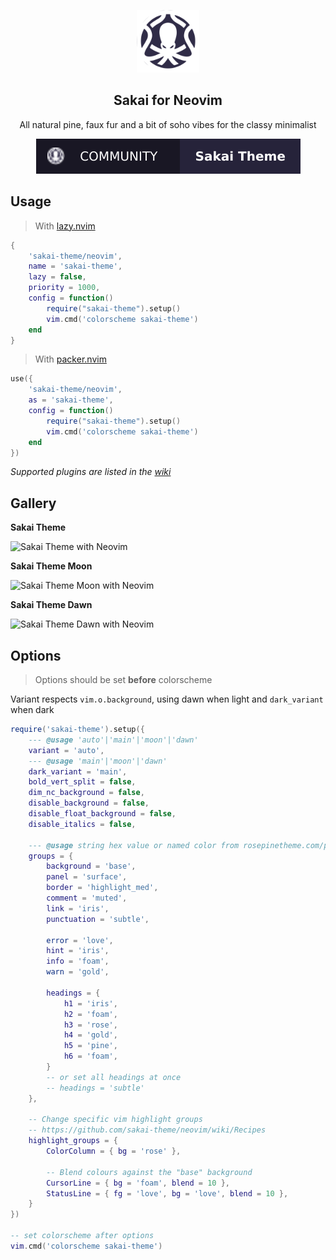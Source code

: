 <p align="center">
    <img src="https://raw.githubusercontent.com/Sakai-Theme/.github/main/profile/icon.png" width="100" />
    <h2 align="center">Sakai for Neovim</h2>
</p>

<p align="center">All natural pine, faux fur and a bit of soho vibes for the classy minimalist</p>

<p align="center">
    <a href="https://github.com/sakai-theme">
        <img src="https://raw.githubusercontent.com/Sakai-Theme/hyper/main/assets/emphasis.svg" />
    </a>
</p>

## Usage

> With [lazy.nvim](https://github.com/folke/lazy.nvim)

```lua
{
    'sakai-theme/neovim',
    name = 'sakai-theme',
    lazy = false,
    priority = 1000,
    config = function()
        require("sakai-theme").setup()
        vim.cmd('colorscheme sakai-theme')
    end
}
```

> With [packer.nvim](https://github.com/wbthomason/packer.nvim)

```lua
use({
    'sakai-theme/neovim',
    as = 'sakai-theme',
    config = function()
        require("sakai-theme").setup()
        vim.cmd('colorscheme sakai-theme')
    end
})
```

_Supported plugins are listed in the [wiki](https://github.com/sakai-theme/neovim/wiki#supported-plugins)_

## Gallery

**Sakai Theme**

![Sakai Theme with Neovim](https://user-images.githubusercontent.com/1973/163921570-0f577baf-3199-4f09-9779-a7eb9238151a.png)

**Sakai Theme Moon**

![Sakai Theme Moon with Neovim](https://user-images.githubusercontent.com/1973/163921620-d3acd0d2-d227-4d28-a5e8-97ff22e56c6d.png)

**Sakai Theme Dawn**

![Sakai Theme Dawn with Neovim](https://user-images.githubusercontent.com/1973/163921656-644a2db3-c55c-4e89-9bdd-39cdd7a2681b.png)

## Options

> Options should be set **before** colorscheme

Variant respects `vim.o.background`, using dawn when light and `dark_variant` when dark

```lua
require('sakai-theme').setup({
	--- @usage 'auto'|'main'|'moon'|'dawn'
	variant = 'auto',
	--- @usage 'main'|'moon'|'dawn'
	dark_variant = 'main',
	bold_vert_split = false,
	dim_nc_background = false,
	disable_background = false,
	disable_float_background = false,
	disable_italics = false,

	--- @usage string hex value or named color from rosepinetheme.com/palette
	groups = {
		background = 'base',
		panel = 'surface',
		border = 'highlight_med',
		comment = 'muted',
		link = 'iris',
		punctuation = 'subtle',

		error = 'love',
		hint = 'iris',
		info = 'foam',
		warn = 'gold',

		headings = {
			h1 = 'iris',
			h2 = 'foam',
			h3 = 'rose',
			h4 = 'gold',
			h5 = 'pine',
			h6 = 'foam',
		}
		-- or set all headings at once
		-- headings = 'subtle'
	},

	-- Change specific vim highlight groups
	-- https://github.com/sakai-theme/neovim/wiki/Recipes
	highlight_groups = {
		ColorColumn = { bg = 'rose' },

		-- Blend colours against the "base" background
		CursorLine = { bg = 'foam', blend = 10 },
		StatusLine = { fg = 'love', bg = 'love', blend = 10 },
	}
})

-- set colorscheme after options
vim.cmd('colorscheme sakai-theme')
```
